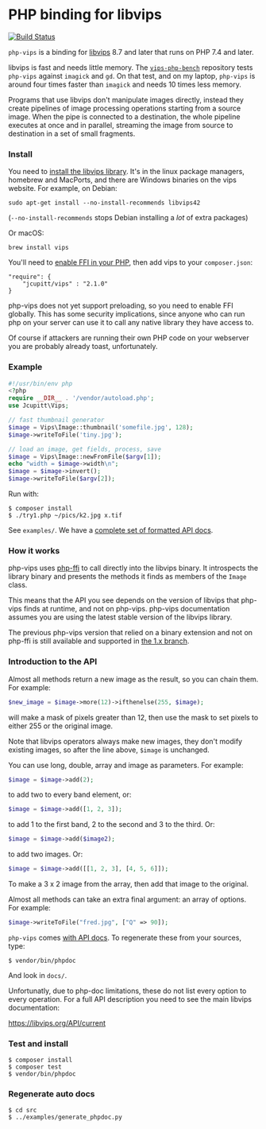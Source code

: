 # PHP binding for libvips 

[![Build Status](https://travis-ci.org/libvips/php-vips.svg?branch=master)](https://travis-ci.org/libvips/php-vips)

`php-vips` is a binding for [libvips](https://github.com/libvips/libvips) 8.7
and later that runs on PHP 7.4 and later.

libvips is fast and needs little memory. The
[`vips-php-bench`](https://github.com/jcupitt/php-vips-bench) repository
tests `php-vips` against `imagick` and `gd`. On that test, and on my laptop,
`php-vips` is around four times faster than `imagick` and needs 10 times
less memory.

Programs that use libvips don't manipulate images directly, instead they
create pipelines of image processing operations starting from a source
image. When the pipe is connected to a destination, the whole pipeline
executes at once and in parallel, streaming the image from source to
destination in a set of small fragments.

### Install

You need to [install the libvips
library](https://www.libvips.org/install.html). It's in the linux
package managers, homebrew and MacPorts, and there are Windows binaries on
the vips website. For example, on Debian:

```
sudo apt-get install --no-install-recommends libvips42
```

(`--no-install-recommends` stops Debian installing a *lot* of extra packages)

Or macOS:

```
brew install vips
```

You'll need to [enable FFI in your
PHP](https://www.php.net/manual/en/ffi.configuration.php), then add vips
to your `composer.json`:

```
"require": {
    "jcupitt/vips" : "2.1.0"
}
```

php-vips does not yet support preloading, so you need to enable FFI globally.
This has some security implications, since anyone who can run php on your
server can use it to call any native library they have access to.

Of course if attackers are running their own PHP code on your webserver you
are probably already toast, unfortunately.

### Example

```php
#!/usr/bin/env php
<?php
require __DIR__ . '/vendor/autoload.php';
use Jcupitt\Vips;

// fast thumbnail generator
$image = Vips\Image::thumbnail('somefile.jpg', 128);
$image->writeToFile('tiny.jpg');

// load an image, get fields, process, save
$image = Vips\Image::newFromFile($argv[1]);
echo "width = $image->width\n";
$image = $image->invert();
$image->writeToFile($argv[2]);
```

Run with:

```
$ composer install
$ ./try1.php ~/pics/k2.jpg x.tif
```

See `examples/`. We have a [complete set of formatted API
docs](https://libvips.github.io/php-vips/classes/Jcupitt-Vips-Image.html).


### How it works

php-vips uses [php-ffi](https://www.php.net/manual/en/book.ffi.php) to
call directly into the libvips binary. It introspects the library binary
and presents the methods it finds as members of the `Image` class.

This means that the API you see depends on the version of libvips that
php-vips finds at runtime, and not on php-vips. php-vips documentation assumes
you are using the latest stable version of the libvips library.

The previous php-vips version that relied on a binary extension
and not on php-ffi is still available and supported in [the 1.x
branch](https://github.com/libvips/php-vips/tree/1.x).

### Introduction to the API

Almost all methods return a new image as the result, so you can chain them.
For example:

```php
$new_image = $image->more(12)->ifthenelse(255, $image);
```

will make a mask of pixels greater than 12, then use the mask to set pixels to
either 255 or the original image.

Note that libvips operators always make new images, they don't modify existing
images, so after the line above, `$image` is unchanged.

You can use long, double, array and image as parameters. For example:

```php
$image = $image->add(2);
```

to add two to every band element, or:

```php
$image = $image->add([1, 2, 3]);
```

to add 1 to the first band, 2 to the second and 3 to the third. Or:

```php
$image = $image->add($image2);
```

to add two images. Or: 

```php
$image = $image->add([[1, 2, 3], [4, 5, 6]]);
```

To make a 3 x 2 image from the array, then add that image to the original.

Almost all methods can take an extra final argument: an array of options.
For example:

```php
$image->writeToFile("fred.jpg", ["Q" => 90]);
```

`php-vips` comes [with API
docs](https://libvips.github.io/php-vips/classes/Jcupitt-Vips-Image.html).
To regenerate these from your sources, type:

```
$ vendor/bin/phpdoc
```

And look in `docs/`.

Unfortunatly, due to php-doc limitations, these do not list every option
to every operation. For a full API description you need to see the main
libvips documentation:

https://libvips.org/API/current

### Test and install

```
$ composer install
$ composer test
$ vendor/bin/phpdoc
```

### Regenerate auto docs

```
$ cd src
$ ../examples/generate_phpdoc.py
```
